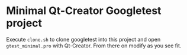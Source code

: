 # Minimal Qt-Creator Googletest project

Execute `clone.sh` to clone googletest into this project and open `gtest_minimal.pro` with Qt-Creator. From there on modify as you see fit. 

